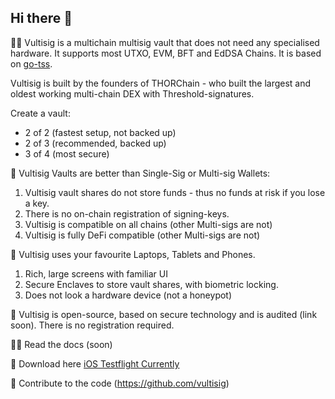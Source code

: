 ## Hi there 👋

🙋‍♀️ Vultisig is a multichain multisig vault that does not need any specialised hardware. It supports most UTXO, EVM, BFT and EdDSA Chains.
It is based on [go-tss](https://github.com/bnb-chain/tss-lib/tree/master).

Vultisig is built by the founders of THORChain - who built the largest and oldest working multi-chain DEX with Threshold-signatures. 

Create a vault:
* 2 of 2 (fastest setup, not backed up)
* 2 of 3 (recommended, backed up)
* 3 of 4 (most secure)

🔮 Vultisig Vaults are better than Single-Sig or Multi-sig Wallets:

1) Vultisig vault shares do not store funds - thus no funds at risk if you lose a key. 
2) There is no on-chain registration of signing-keys.
3) Vultisig is compatible on all chains (other Multi-sigs are not)
4) Vultisig is fully DeFi compatible (other Multi-sigs are not)

📱 Vultisig uses your favourite Laptops, Tablets and Phones. 
1) Rich, large screens with familiar UI
2) Secure Enclaves to store vault shares, with biometric locking. 
3) Does not look a hardware device (not a honeypot)

🌈 Vultisig is open-source, based on secure technology and is audited (link soon). There is no registration required. 

👩‍💻 Read the docs (soon) 

🍿 Download here [iOS Testflight Currently](https://testflight.apple.com/join/CHHICwnO)

🧙 Contribute to the code (https://github.com/vultisig)

